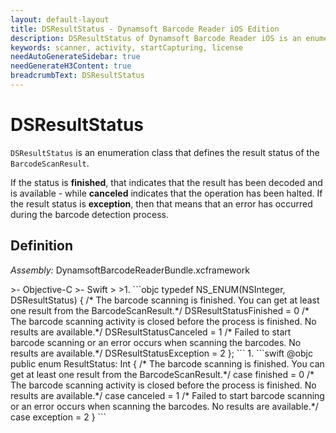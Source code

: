```yaml
---
layout: default-layout
title: DSResultStatus - Dynamsoft Barcode Reader iOS Edition
description: DSResultStatus of Dynamsoft Barcode Reader iOS is an enumeration class that defines the result status of the BarcodeScanResult.
keywords: scanner, activity, startCapturing, license 
needAutoGenerateSidebar: true
needGenerateH3Content: true
breadcrumbText: DSResultStatus
---
```


# DSResultStatus

`DSResultStatus` is an enumeration class that defines the result status of the `BarcodeScanResult`.

If the status is **finished**, that indicates that the result has been decoded and is available - while **canceled** indicates that the operation has been halted. If the result status is **exception**, then that means that an error has occurred during the barcode detection process.

## Definition

*Assembly:* DynamsoftBarcodeReaderBundle.xcframework

<div class="sample-code-prefix"></div>
>- Objective-C
>- Swift
>
>1. 
```objc
typedef NS_ENUM(NSInteger, DSResultStatus)
{
   /* The barcode scanning is finished. You can get at least one result from the BarcodeScanResult.*/
   DSResultStatusFinished = 0
   /* The barcode scanning activity is closed before the process is finished. No results are available.*/
   DSResultStatusCanceled = 1
   /* Failed to start barcode scanning or an error occurs when scanning the barcodes. No results are available.*/
   DSResultStatusException = 2
};
```
1. 
```swift
@objc public enum ResultStatus: Int {
   /* The barcode scanning is finished. You can get at least one result from the BarcodeScanResult.*/
   case finished = 0
   /* The barcode scanning activity is closed before the process is finished. No results are available.*/
   case canceled = 1
   /* Failed to start barcode scanning or an error occurs when scanning the barcodes. No results are available.*/
   case exception = 2
}
```
